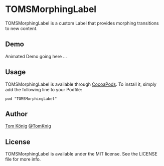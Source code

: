 # TOMSMorphingLabel
TOMSMorphingLabel is a custom Label that provides morphing transitions to new content.

## Demo

Animated Demo going here ...

## Usage

TOMSMorphingLabel is available through [CocoaPods](http://cocoapods.org). To install
it, simply add the following line to your Podfile:

    pod "TOMSMorphingLabel"

## Author

[Tom König](http://github.com/TomKnig) [@TomKnig](https://twitter.com/TomKnig)

## License

TOMSMorphingLabel is available under the MIT license. See the LICENSE file for more info.
